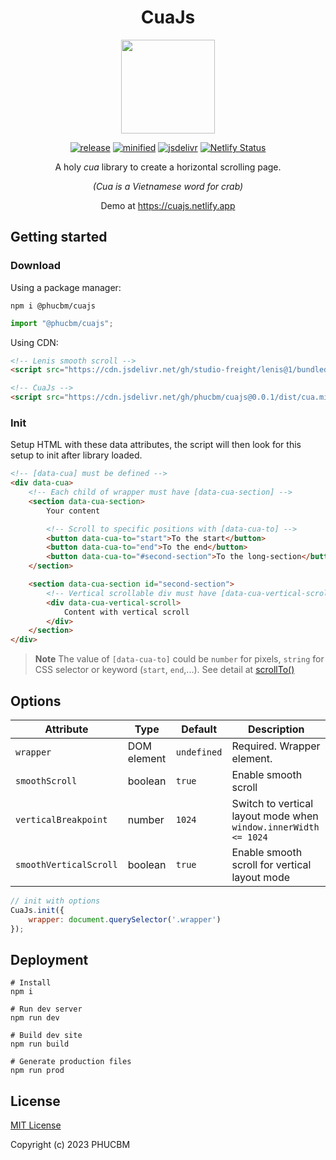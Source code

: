 <div align="center">

# CuaJs

<p><img src="https://github.com/phucbm/cuajs/assets/14942380/321169e6-c33f-4e0c-9c71-67992b347ed4" width="150"></p>

[![release](https://badgen.net/github/release/phucbm/cuajs/)](https://github.com/phucbm/cuajs/releases/latest)
[![minified](https://badgen.net/badge/minified/9KB/cyan)](https://www.jsdelivr.com/package/gh/phucbm/cuajs)
[![jsdelivr](https://data.jsdelivr.com/v1/package/gh/phucbm/cuajs/badge?style=rounded)](https://www.jsdelivr.com/package/gh/phucbm/cuajs)
[![Netlify Status](https://api.netlify.com/api/v1/badges/315eb0d1-7cd6-420c-abca-08ac09fde584/deploy-status)](https://app.netlify.com/sites/cuajs/deploys)

A holy *cua* library to create a horizontal scrolling page.

_(Cua is a Vietnamese word for crab)_

Demo at https://cuajs.netlify.app

</div>

## Getting started

### Download

Using a package manager:

```shell
npm i @phucbm/cuajs
```

```js
import "@phucbm/cuajs";
```

Using CDN:

```html
<!-- Lenis smooth scroll -->
<script src="https://cdn.jsdelivr.net/gh/studio-freight/lenis@1/bundled/lenis.min.js"></script>

<!-- CuaJs -->
<script src="https://cdn.jsdelivr.net/gh/phucbm/cuajs@0.0.1/dist/cua.min.js"></script>
```

### Init

Setup HTML with these data attributes, the script will then look for this setup to init after library loaded.

```html
<!-- [data-cua] must be defined -->
<div data-cua>
    <!-- Each child of wrapper must have [data-cua-section] -->
    <section data-cua-section>
        Your content

        <!-- Scroll to specific positions with [data-cua-to] -->
        <button data-cua-to="start">To the start</button>
        <button data-cua-to="end">To the end</button>
        <button data-cua-to="#second-section">To the long-section</button>
    </section>

    <section data-cua-section id="second-section">
        <!-- Vertical scrollable div must have [data-cua-vertical-scroll] -->
        <div data-cua-vertical-scroll>
            Content with vertical scroll
        </div>
    </section>
</div>
```

> **Note**
> The value of `[data-cua-to]` could be `number` for pixels, `string` for CSS selector or keyword (`start`, `end`,...).
> See detail at [scrollTo()](https://github.com/studio-freight/lenis#instance-methods)

## Options

| Attribute | Type | Default | Description |
|------------------------|--|-------------------|-----------------------------------------------|
| `wrapper`              | DOM element | `undefined` | Required. Wrapper element. |
| `smoothScroll`         | boolean | `true`           | Enable smooth scroll |
| `verticalBreakpoint`   | number | `1024`          | Switch to vertical layout mode when `window.innerWidth <= 1024` |
| `smoothVerticalScroll` | boolean | `true`            | Enable smooth scroll for vertical layout mode |

```js
// init with options
CuaJs.init({
    wrapper: document.querySelector('.wrapper')
});
```

## Deployment

```shell
# Install
npm i

# Run dev server
npm run dev

# Build dev site
npm run build

# Generate production files
npm run prod
```

## License

[MIT License](https://github.com/phucbm/cuajs/blob/main/LICENSE)

Copyright (c) 2023 PHUCBM
